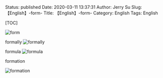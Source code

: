 Status: published
Date: 2020-03-11 13:37:31
Author: Jerry Su
Slug: 【English】-form-
Title: 【English】-form-
Category: English
Tags: English

[TOC]


![form](images/English/form/form.png)

formally
![formally](images/English/form/formally.png)

formula
![formula](images/English/form/formula.png)

formation

![formation](images/English/form/formation.png)